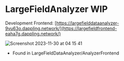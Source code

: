 # LargeFieldAnalyzer WIP


Development Frontend: [https://largefielddataanalyzer-9vu63o.dappling.network/](https://largefieldfrontend-eaha7g.dappling.network/)

![Screenshot 2023-11-30 at 04 15 41](https://github.com/noryev/LargeFieldAnalyzer/assets/30084404/60b751fa-c210-4391-9ec3-36ee73b63e6a)

- Found in LargeFieldDataAnalyzer/AnalyzerFrontend

